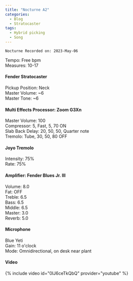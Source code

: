```yaml
---
title: "Nocturne A2"
categories:
  - Blog
  - Stratocaster
tags:
  - Hybrid picking
  - Song
---
```

`Nocturne Recorded on: 2023-May-06`

Tempo: Free bpm   
Measures: 10-17

#### Fender Stratocaster  
Pickup Position: Neck     
Master Volume: ~6      
Master Tone: ~6

#### Multi Effects Processor: Zoom G3Xn
Master Volume: 100   
Compressor: 5, Fast, 5, 70 ON  
Slab Back Delay: 20, 50, 50, Quarter note  
Tremolo: Tube, 30, 50, 80 OFF

#### Joyo Tremolo
Intensity: 75%  
Rate: 75%

#### Amplifier: Fender Blues Jr. III
Volume: 8.0  
Fat: OFF  
Treble: 6.5  
Bass: 6.5  
Middle: 6.5  
Master: 3.0  
Reverb: 5.0

#### Microphone  
Blue Yeti   
Gain: 11 o'clock   
Mode: Omnidirectional, on desk near plant

#### Video
{% include video id="0IJ6ceTkQbQ" provider="youtube" %}
